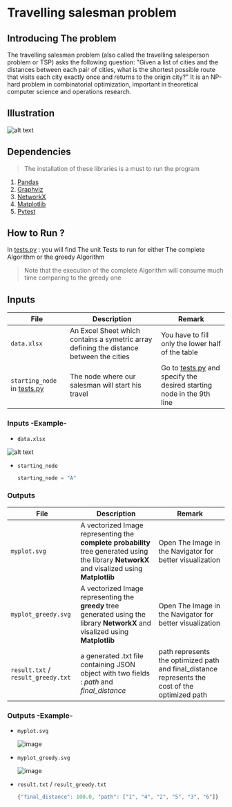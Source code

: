 # Travelling salesman problem

## Introducing The problem

The travelling salesman problem (also called the travelling salesperson problem or TSP) asks the following question: "Given a list of cities and the distances between each pair of cities, what is the shortest possible route that visits each city exactly once and returns to the origin city?" It is an NP-hard problem in combinatorial optimization, important in theoretical computer science and operations research.

## Illustration 

![alt text](https://blog.psyquation.com/wp-content/uploads/2019/12/salesman-problem.png "Logo Title Text 1")

## Dependencies
> The installation of these libraries is a must to run the program 

1. [Pandas](https://pandas.pydata.org/)
2. [Graphviz](https://graphviz.org/)
3. [NetworkX](https://networkx.org/)
4. [Matplotlib](https://matplotlib.org/)
5. [Pytest](https://docs.pytest.org/en/7.1.x/)

## How to Run ? 

In [tests.py](https://github.com/metidjisidahmed/TPGO_TP_4/blob/main/tests.py) : you will find The unit Tests to run for either The complete Algorithm or the greedy Algorithm 
> Note that the execution of the complete Algorithm will consume much time comparing to the greedy one


## Inputs

File | Description | Remark
--- | --- | ---
`data.xlsx`| An Excel Sheet which contains a symetric array defining the distance between the cities  | You have to fill only the lower half of the table
`starting_node` in [tests.py](https://github.com/metidjisidahmed/TPGO_TP_4/blob/main/tests.py)  | The node where our salesman will start his travel | Go to [tests.py](https://github.com/metidjisidahmed/TPGO_TP_4/blob/main/tests.py) and specify the desired starting node in the 9th line

### Inputs -Example-

- `data.xlsx`

![alt text](https://github.com/metidjisidahmed/TPGO_TP_4/blob/main/demo_data_sheet.png?raw=true "Logo Title Text 1")

- `starting_node`

  ```python
  starting_node = "A"
  ``` 

### Outputs 

File | Description | Remark
--- | --- | ---
`myplot.svg`| A vectorized Image representing the **complete probability** tree generated using the library **NetworkX** and visalized using **Matplotlib**   | Open The Image in the Navigator for better visualization 
`myplot_greedy.svg`| A vectorized Image representing  the **greedy** tree  generated using the library **NetworkX** and visalized using **Matplotlib**   | Open The Image in the Navigator for better visualization
`result.txt` / `result_greedy.txt`  | a generated .txt file containing JSON object with two fields : *path*  and *final_distance* | path represents the optimized path and final_distance represents the cost of the optimized path

### Outputs -Example-

- `myplot.svg` 

  ![image](https://user-images.githubusercontent.com/43441621/161795582-e1a9f384-bd39-45c4-b946-21f614784ec8.png)
  
- `myplot_greedy.svg` 

  ![image](https://user-images.githubusercontent.com/43441621/161794426-34341728-0914-46b4-9e6c-eb0ef5fea74a.png)  
  
- `result.txt` / `result_greedy.txt`

  ```javascript
  {"final_distance": 100.0, "path": ["1", "4", "2", "5", "3", "6"]}
  ``` 
